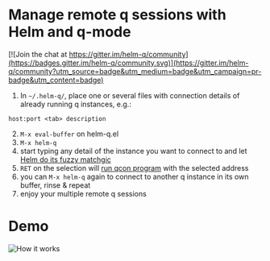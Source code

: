 # Manage remote q sessions with Helm and q-mode

[![Join the chat at https://gitter.im/helm-q/community](https://badges.gitter.im/helm-q/community.svg)](https://gitter.im/helm-q/community?utm_source=badge&utm_medium=badge&utm_campaign=pr-badge&utm_content=badge)

1. In `~/.helm-q/`, place one or several files with connection details of already running q instances, e.g.:
```
host:port <tab> description
```
2. `M-x eval-buffer` on helm-q.el
3. `M-x helm-q`
4. start typing any detail of the instance you want to connect to and let [Helm do its fuzzy matchgic](https://github.com/emacs-helm/helm)
5. `RET` on the selection will [run qcon program](https://github.com/psaris/q-mode) with the selected address
6. you can `M-x helm-q` again to connect to another q instance in its own buffer, rinse & repeat
7. enjoy your multiple remote q sessions

# Demo

![How it works](/demo.gif?raw=true "How it works")
